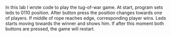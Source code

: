 In this lab I wrote code to play the tug-of-war game. At start, program sets leds to 0110 position.
After button press the position changes towards one of players. If middle of rope reaches edge, corresponding player wins.
Leds starts moving towards the winner and shows him. If after this moment both buttons are pressed, the game will restart.
